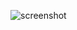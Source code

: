 ![screenshot](https://user-images.githubusercontent.com/28254345/187388719-2217267e-36de-4b56-bc43-2e809988dfab.png)
